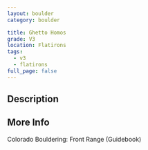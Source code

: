 ```yaml
---
layout: boulder
category: boulder

title: Ghetto Homos
grade: V3
location: Flatirons
tags:
  - v3
  - flatirons
full_page: false
---
```


## Description


## More Info
Colorado Bouldering: Front Range (Guidebook)

